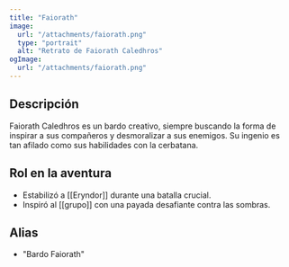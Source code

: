 ```yaml
---
title: "Faiorath"
image:
  url: "/attachments/faiorath.png"
  type: "portrait"
  alt: "Retrato de Faiorath Caledhros"
ogImage:
  url: "/attachments/faiorath.png"
---
```


## Descripción
Faiorath Caledhros es un bardo creativo, siempre buscando la forma de inspirar a sus compañeros y desmoralizar a sus enemigos. Su ingenio es tan afilado como sus habilidades con la cerbatana.

## Rol en la aventura
- Estabilizó a [[Eryndor]] durante una batalla crucial.
- Inspiró al [[grupo]] con una payada desafiante contra las sombras.

## Alias
- "Bardo Faiorath"
